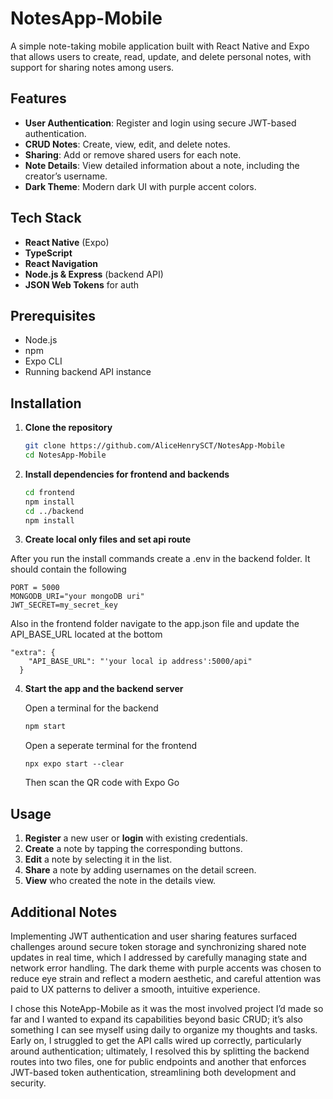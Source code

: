 # NotesApp-Mobile

A simple note-taking mobile application built with React Native and Expo that allows users to create, read, update, and delete personal notes, with support for sharing notes among users.

## Features

- **User Authentication**: Register and login using secure JWT-based authentication.
- **CRUD Notes**: Create, view, edit, and delete notes.
- **Sharing**: Add or remove shared users for each note.
- **Note Details**: View detailed information about a note, including the creator’s username.
- **Dark Theme**: Modern dark UI with purple accent colors.

## Tech Stack

- **React Native** (Expo)
- **TypeScript**
- **React Navigation**
- **Node.js & Express** (backend API)
- **JSON Web Tokens** for auth

## Prerequisites

- Node.js 
- npm
- Expo CLI 
- Running backend API instance

## Installation

1. **Clone the repository**

   ```bash
   git clone https://github.com/AliceHenrySCT/NotesApp-Mobile
   cd NotesApp-Mobile
   ```

2. **Install dependencies for frontend and backends**

   ```bash
   cd frontend
   npm install
   cd ../backend
   npm install
   ```

3. **Create local only files and set api route**

  After you run the install commands create a .env in the backend folder. It should contain the following
  
  ```
  PORT = 5000
  MONGODB_URI="your mongoDB uri"
  JWT_SECRET=my_secret_key
  ```

  Also in the frontend folder navigate to the app.json file and update the API_BASE_URL located at the bottom
  
  ```
  "extra": {
      "API_BASE_URL": "'your local ip address':5000/api"
    }
  ``` 

4. **Start the app and the backend server**

   Open a terminal for the backend
   ```bash
   npm start
   ```
   
   Open a seperate terminal for the frontend
   ```
   npx expo start --clear
   ```

   Then scan the QR code with Expo Go

## Usage

1. **Register** a new user or **login** with existing credentials.
2. **Create** a note by tapping the corresponding buttons.
3. **Edit** a note by selecting it in the list.
4. **Share** a note by adding usernames on the detail screen.
5. **View** who created the note in the details view.


## Additional Notes

Implementing JWT authentication and user sharing features surfaced challenges around secure token storage and synchronizing shared note updates in real time, which I addressed by carefully managing state and network error handling. The dark theme with purple accents was chosen to reduce eye strain and reflect a modern aesthetic, and careful attention was paid to UX patterns to deliver a smooth, intuitive experience.

I chose this NoteApp-Mobile as it was the most involved project I’d made so far and I wanted to expand its capabilities beyond basic CRUD; it’s also something I can see myself using daily to organize my thoughts and tasks. Early on, I struggled to get the API calls wired up correctly, particularly around authentication; ultimately, I resolved this by splitting the backend routes into two files, one for public endpoints and another that enforces JWT-based token authentication, streamlining both development and security.


